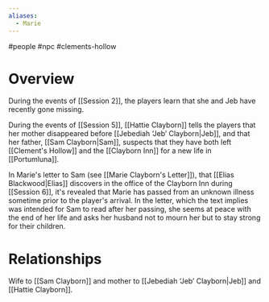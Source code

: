```yaml
---
aliases:
  - Marie
---
```

#people #npc #clements-hollow 
# Overview
During the events of [[Session 2]], the players learn that she and Jeb have recently gone missing.

During the events of [[Session 5]], [[Hattie Clayborn]] tells the players that her mother disappeared before [[Jebediah ‘Jeb’ Clayborn|Jeb]], and that her father, [[Sam Clayborn|Sam]], suspects that they have both left [[Clement's Hollow]] and the [[Clayborn Inn]] for a new life in [[Portumluna]].

In Marie's letter to Sam (see [[Marie Clayborn's Letter]]), that [[Elias Blackwood|Elias]] discovers in the office of the Clayborn Inn during [[Session 6]], it's revealed that Marie has passed from an unknown illness sometime prior to the player's arrival. In the letter, which the text implies was intended for Sam to read after her passing, she seems at peace with the end of her life and asks her husband not to mourn her but to stay strong for their children.

# Relationships
Wife to [[Sam Clayborn]] and mother to [[Jebediah ‘Jeb’ Clayborn|Jeb]] and [[Hattie Clayborn]].
